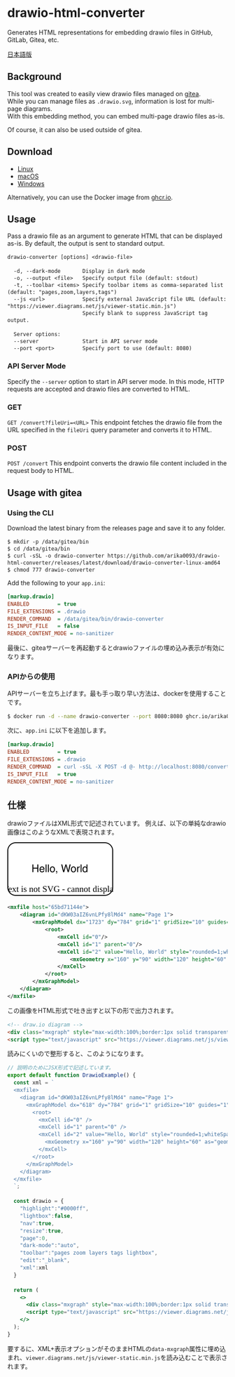 # drawio-html-converter
Generates HTML representations for embedding drawio files in GitHub, GitLab, Gitea, etc.

[日本語版](README_ja.md)

## Background
This tool was created to easily view drawio files managed on [gitea](https://gitea.io/).  
While you can manage files as `.drawio.svg`, information is lost for multi-page diagrams.  
With this embedding method, you can embed multi-page drawio files as-is.  

Of course, it can also be used outside of gitea.

## Download
* [Linux](https://github.com/arika0093/drawio-html-converter/releases/latest/download/drawio-converter-linux-amd64)
* [macOS](https://github.com/arika0093/drawio-html-converter/releases/latest/download/drawio-converter-macos-amd64)
* [Windows](https://github.com/arika0093/drawio-html-converter/releases/latest/download/drawio-converter-windows-amd64.exe)

Alternatively, you can use the Docker image from [ghcr.io](https://ghcr.io/arika0093/drawio-html-converter).

## Usage
Pass a drawio file as an argument to generate HTML that can be displayed as-is. By default, the output is sent to standard output.

```
drawio-converter [options] <drawio-file>

  -d, --dark-mode       Display in dark mode
  -o, --output <file>   Specify output file (default: stdout)
  -t, --toolbar <items> Specify toolbar items as comma-separated list (default: "pages,zoom,layers,tags")
  --js <url>            Specify external JavaScript file URL (default: "https://viewer.diagrams.net/js/viewer-static.min.js")
                        Specify blank to suppress JavaScript tag output.

  Server options:
  --server              Start in API server mode
  --port <port>         Specify port to use (default: 8080)
```

### API Server Mode

Specify the `--server` option to start in API server mode. In this mode, HTTP requests are accepted and drawio files are converted to HTML.

### GET
`GET /convert?fileUri=<URL>`
This endpoint fetches the drawio file from the URL specified in the `fileUri` query parameter and converts it to HTML.

### POST
`POST /convert`
This endpoint converts the drawio file content included in the request body to HTML.

## Usage with gitea
### Using the CLI
Download the latest binary from the releases page and save it to any folder.

```
$ mkdir -p /data/gitea/bin
$ cd /data/gitea/bin
$ curl -sSL -o drawio-converter https://github.com/arika0093/drawio-html-converter/releases/latest/download/drawio-converter-linux-amd64
$ chmod 777 drawio-converter
```

Add the following to your `app.ini`:

```ini
[markup.drawio]
ENABLED         = true
FILE_EXTENSIONS = .drawio
RENDER_COMMAND  = /data/gitea/bin/drawio-converter
IS_INPUT_FILE   = false
RENDER_CONTENT_MODE = no-sanitizer
```

最後に、giteaサーバーを再起動するとdrawioファイルの埋め込み表示が有効になります。

### APIからの使用

APIサーバーを立ち上げます。最も手っ取り早い方法は、dockerを使用することです。

```bash
$ docker run -d --name drawio-converter --port 8080:8080 ghcr.io/arika0093/drawio-html-converter
```

次に、`app.ini` に以下を追加します。

```ini
[markup.drawio]
ENABLED         = true
FILE_EXTENSIONS = .drawio
RENDER_COMMAND  = curl -sSL -X POST -d @- http://localhost:8080/convert
IS_INPUT_FILE   = true
RENDER_CONTENT_MODE = no-sanitizer
```

## 仕様
drawioファイルはXML形式で記述されています。
例えば、以下の単純なdrawio画像はこのようなXMLで表現されます。

![Hello, World](./assets/sample.svg)

```xml
<mxfile host="65bd71144e">
    <diagram id="dKW03aIZ6vnLPfy8lMd4" name="Page 1">
        <mxGraphModel dx="1723" dy="784" grid="1" gridSize="10" guides="1" tooltips="1" connect="1" arrows="1" fold="1" page="1" pageScale="1" pageWidth="1169" pageHeight="827" math="0" shadow="0">
            <root>
                <mxCell id="0"/>
                <mxCell id="1" parent="0"/>
                <mxCell id="2" value="Hello, World" style="rounded=1;whiteSpace=wrap;html=1;" vertex="1" parent="1">
                    <mxGeometry x="160" y="90" width="120" height="60" as="geometry"/>
                </mxCell>
            </root>
        </mxGraphModel>
    </diagram>
</mxfile>
```

この画像をHTML形式で吐き出すと以下の形で出力されます。

```html
<!-- draw.io diagram -->
<div class="mxgraph" style="max-width:100%;border:1px solid transparent;" data-mxgraph="{&quot;highlight&quot;:&quot;#0000ff&quot;,&quot;lightbox&quot;:false,&quot;nav&quot;:true,&quot;resize&quot;:true,&quot;toolbar&quot;:&quot;zoom layers tags&quot;,&quot;edit&quot;:&quot;_blank&quot;,&quot;xml&quot;:&quot;&lt;mxfile&gt;\n  &lt;diagram id=\&quot;dKW03aIZ6vnLPfy8lMd4\&quot; name=\&quot;Page 1\&quot;&gt;\n    &lt;mxGraphModel dx=\&quot;618\&quot; dy=\&quot;784\&quot; grid=\&quot;1\&quot; gridSize=\&quot;10\&quot; guides=\&quot;1\&quot; tooltips=\&quot;1\&quot; connect=\&quot;1\&quot; arrows=\&quot;1\&quot; fold=\&quot;1\&quot; page=\&quot;1\&quot; pageScale=\&quot;1\&quot; pageWidth=\&quot;1169\&quot; pageHeight=\&quot;827\&quot; math=\&quot;0\&quot; shadow=\&quot;0\&quot;&gt;\n      &lt;root&gt;\n        &lt;mxCell id=\&quot;0\&quot; /&gt;\n        &lt;mxCell id=\&quot;1\&quot; parent=\&quot;0\&quot; /&gt;\n        &lt;mxCell id=\&quot;2\&quot; value=\&quot;Hello, World\&quot; style=\&quot;rounded=1;whiteSpace=wrap;html=1;\&quot; parent=\&quot;1\&quot; vertex=\&quot;1\&quot;&gt;\n          &lt;mxGeometry x=\&quot;160\&quot; y=\&quot;90\&quot; width=\&quot;120\&quot; height=\&quot;60\&quot; as=\&quot;geometry\&quot; /&gt;\n        &lt;/mxCell&gt;\n      &lt;/root&gt;\n    &lt;/mxGraphModel&gt;\n  &lt;/diagram&gt;\n&lt;/mxfile&gt;\n&quot;}"></div>
<script type="text/javascript" src="https://viewer.diagrams.net/js/viewer-static.min.js"></script>
```

読みにくいので整形すると、このようになります。

```jsx
// 説明のためにJSX形式で記述しています。
export default function DrawioExample() {
  const xml = `
  <mxfile>
    <diagram id="dKW03aIZ6vnLPfy8lMd4" name="Page 1">
      <mxGraphModel dx="618" dy="784" grid="1" gridSize="10" guides="1" tooltips="1" connect="1" arrows="1" fold="1" page="1" pageScale="1" pageWidth="1169" pageHeight="827" math="0" shadow="0">
        <root>
          <mxCell id="0" />
          <mxCell id="1" parent="0" />
          <mxCell id="2" value="Hello, World" style="rounded=1;whiteSpace=wrap;html=1;" parent="1" vertex="1">
            <mxGeometry x="160" y="90" width="120" height="60" as="geometry" />
          </mxCell>
        </root>
      </mxGraphModel>
    </diagram>
  </mxfile>
  `;

  const drawio = {
    "highlight":"#0000ff",
    "lightbox":false,
    "nav":true,
    "resize":true,
    "page":0,
    "dark-mode":"auto",
    "toolbar":"pages zoom layers tags lightbox",
    "edit":"_blank",
    "xml":xml
  }

  return (
    <>
      <div class="mxgraph" style="max-width:100%;border:1px solid transparent;" data-mxgraph={drawio}></div>
      <script type="text/javascript" src="https://viewer.diagrams.net/js/viewer-static.min.js"></script>
    </>
  );
}
```
要するに、XML+表示オプションがそのままHTMLの`data-mxgraph`属性に埋め込まれ、`viewer.diagrams.net/js/viewer-static.min.js`を読み込むことで表示されます。

